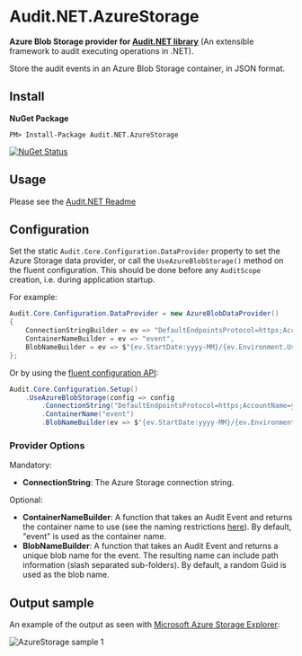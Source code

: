 # Audit.NET.AzureStorage
**Azure Blob Storage provider for [Audit.NET library](https://github.com/thepirat000/Audit.NET)** (An extensible framework to audit executing operations in .NET).

Store the audit events in an Azure Blob Storage container, in JSON format.

## Install

**NuGet Package** 

```
PM> Install-Package Audit.NET.AzureStorage
```

[![NuGet Status](https://img.shields.io/nuget/v/Audit.NET.AzureStorage.svg?style=flat)](https://www.nuget.org/packages/Audit.NET.AzureStorage/)

## Usage
Please see the [Audit.NET Readme](https://github.com/thepirat000/Audit.NET#usage)

## Configuration
Set the static `Audit.Core.Configuration.DataProvider` property to set the Azure Storage data provider, or call the `UseAzureBlobStorage()` method on the fluent configuration. This should be done before any `AuditScope` creation, i.e. during application startup.

For example:
```c#
Audit.Core.Configuration.DataProvider = new AzureBlobDataProvider()
{
    ConnectionStringBuilder = ev => "DefaultEndpointsProtocol=https;AccountName=your account;AccountKey=your key",
    ContainerNameBuilder = ev => "event",
    BlobNameBuilder = ev => $"{ev.StartDate:yyyy-MM}/{ev.Environment.UserName}/{Guid.NewGuid()}.json"
};
```

Or by using the [fluent configuration API](https://github.com/thepirat000/Audit.NET#configuration-fluent-api):
```c#
Audit.Core.Configuration.Setup()
    .UseAzureBlobStorage(config => config
        .ConnectionString("DefaultEndpointsProtocol=https;AccountName=your account;AccountKey=your key")
        .ContainerName("event")
        .BlobNameBuilder(ev => $"{ev.StartDate:yyyy-MM}/{ev.Environment.UserName}/{Guid.NewGuid()}.json"));
```

### Provider Options

Mandatory:
- **ConnectionString**: The Azure Storage connection string.

Optional:
- **ContainerNameBuilder**: A function that takes an Audit Event and returns the container name to use (see the naming restrictions [here](https://docs.microsoft.com/en-us/azure/storage/storage-dotnet-how-to-use-blobs#create-a-container)). By default, "event" is used as the container name.
- **BlobNameBuilder**: A function that takes an Audit Event and returns a unique blob name for the event. The resulting name can include path information (slash separated sub-folders). By default, a random Guid is used as the blob name.

## Output sample

An example of the output as seen with [Microsoft Azure Storage Explorer](http://storageexplorer.com/):

![AzureStorage sample 1](http://i.imgur.com/XLKluLn.jpg)



